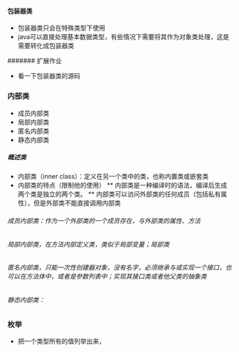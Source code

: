 #### 包装器类
* 包装器类只会在特殊类型下使用
* java可以直接处理基本数据类型，有些情况下需要将其作为对象类处理，这是需要转化成包装器类

####### 扩展作业
* 看一下包装器类的源码

### 内部类
* 成员内部类
* 局部内部类
* 匿名内部类
* 静态内部类
##### 概述类
* 内部类（inner class）：定义在另一个类中的类，也称内置类或嵌套类
* 内部类的特点（限制他的使用）
** 内部类是一种编译时的语法，编译后生成两个类是独立的两个类。
** 内部类可以访问外部类的任何成员（包括私有属性），但是外部类不能直接调用内部类

###### 成员内部类：作为一个外部类的一个成员存在，与外部类的属性、方法
###### 局部内部类，在方法内部定义类，类似于局部变量；局部类
###### 匿名内部类，只能一次性创建器对象，没有名字，必须继承与或实现一个接口，也可以在方法体中，或者是参数列表中；实现其接口类或者他父类的抽象类
###### 静态内部类：

### 枚举
* 把一个类型所有的值列举出来，

















